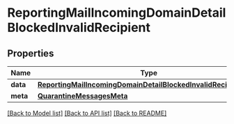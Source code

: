 # ReportingMailIncomingDomainDetailBlockedInvalidRecipient

## Properties
Name | Type | Description | Notes
------------ | ------------- | ------------- | -------------
**data** | [**ReportingMailIncomingDomainDetailBlockedInvalidRecipientData**](ReportingMailIncomingDomainDetailBlockedInvalidRecipientData.md) |  | [optional] 
**meta** | [**QuarantineMessagesMeta**](QuarantineMessagesMeta.md) |  | [optional] 

[[Back to Model list]](../README.md#documentation-for-models) [[Back to API list]](../README.md#documentation-for-api-endpoints) [[Back to README]](../README.md)


